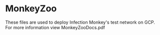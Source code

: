 # MonkeyZoo
These files are used to deploy Infection Monkey's test network on GCP.<br>
For more information view MonkeyZooDocs.pdf
